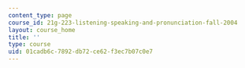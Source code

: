 ```yaml
---
content_type: page
course_id: 21g-223-listening-speaking-and-pronunciation-fall-2004
layout: course_home
title: ''
type: course
uid: 01cadb6c-7892-db72-ce62-f3ec7b07c0e7
---
```

